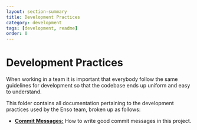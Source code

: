 ```yaml
---
layout: section-summary
title: Development Practices
category: development
tags: [development, readme]
order: 0
---
```


# Development Practices

When working in a team it is important that everybody follow the same guidelines
for development so that the codebase ends up uniform and easy to understand.

This folder contains all documentation pertaining to the development practices
used by the Enso team, broken up as follows:

- [**Commit Messages:**](./commit-messages.md) How to write good commit messages
  in this project.
